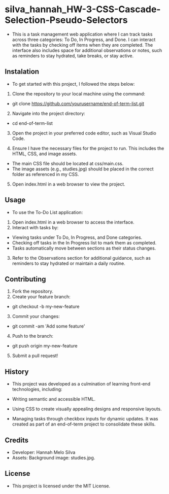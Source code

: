 # silva_hannah_HW-3-CSS-Cascade-Selection-Pseudo-Selectors

- This is a task management web application where I can track tasks across three categories: To Do, In Progress, and Done. I can interact with the tasks by checking off items when they are completed. The interface also includes space for additional observations or notes, such as reminders to stay hydrated, take breaks, or stay active.

## Instalation
- To get started with this project, I followed the steps below:

1. Clone the repository to your local machine using the command:

- git clone https://github.com/yourusername/end-of-term-list.git

2. Navigate into the project directory:

- cd end-of-term-list

3. Open the project in your preferred code editor, such as Visual Studio Code.

4. Ensure I have the necessary files for the project to run. This includes the HTML, CSS, and image assets.

- The main CSS file should be located at css/main.css.
- The image assets (e.g., studies.jpg) should be placed in the correct folder as referenced in my CSS.

5. Open index.html in a web browser to view the project.

## Usage

- To use the To-Do List application:

1. Open index.html in a web browser to access the interface.
2. Interact with tasks by:

- Viewing tasks under To Do, In Progress, and Done categories.
- Checking off tasks in the In Progress list to mark them as completed.
- Tasks automatically move between sections as their status changes.

3. Refer to the Observations section for additional guidance, such as reminders to stay hydrated or maintain a daily routine.

## Contributing

1. Fork the repository.
2. Create your feature branch:

- git checkout -b my-new-feature

3. Commit your changes:

- git commit -am 'Add some feature'

4. Push to the branch:

- git push origin my-new-feature

5. Submit a pull request!

## History
- This project was developed as a culmination of learning front-end technologies, including:

- Writing semantic and accessible HTML.
- Using CSS to create visually appealing designs and responsive layouts.
- Managing tasks through checkbox inputs for dynamic updates.
It was created as part of an end-of-term project to consolidate these skills.

## Credits

- Developer: Hannah Melo Silva
- Assets: Background image: studies.jpg.

## License

- This project is licensed under the MIT License.
